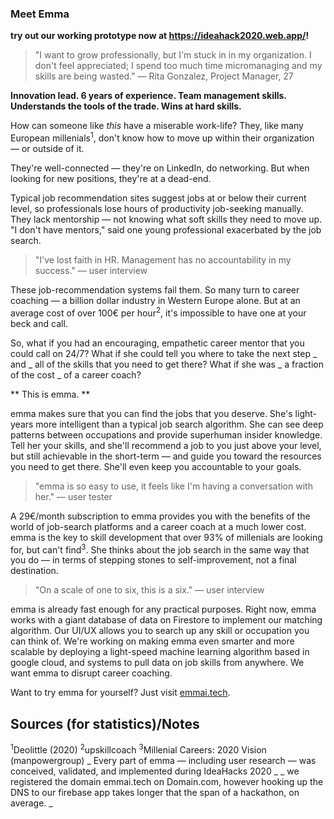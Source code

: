 ### Meet Emma
**try out our working prototype now at https://ideahack2020.web.app/!**

> "I want to grow professionally, but I'm stuck in in my organization. I don't feel appreciated; I spend too much time micromanaging and my skills are being wasted." — Rita Gonzalez, Project Manager, 27 

**Innovation lead. 6 years of experience. Team management skills. Understands the tools of the trade. Wins at hard skills.**

How can someone like _this_ have a miserable work-life? They, like many European millenials<sup>1</sup>, don't know how to move up within their organization — or outside of it. 

They're well-connected — they're on LinkedIn, do networking. But when looking for new positions, they're at a dead-end.  

Typical job recommendation sites suggest jobs at or below their current level, so professionals lose hours of productivity job-seeking manually. They lack mentorship — not knowing what soft skills they need to move up. "I don't have mentors," said one young professional exacerbated by the job search.

> "I've lost faith in HR. Management has no accountability in my success." — user interview

These job-recommendation systems fail them. So many turn to career coaching — a billion dollar industry in Western Europe alone. But at an average cost of over 100€ per hour<sup>2</sup>, it's impossible to have one at your beck and call.

So, what if you had an encouraging, empathetic career mentor that you could call on 24/7? What if she could tell you where to take the next step _ and _ all of the skills that you need to get there? What if she was _ a fraction of the cost _ of a career coach?

** This is emma. **

emma makes sure that you can find the jobs that you deserve. She's light-years more intelligent than a typical job search algorithm. She can see deep patterns between occupations and provide superhuman insider knowledge. Tell her your skills, and she'll recommend a job to you just above your level, but still achievable in the short-term — and guide you toward the resources you need to get there. She'll even keep you accountable to your goals. 

> "emma is so easy to use, it feels like I'm having a conversation with her." — user tester

A 29€/month subscription to emma provides you with the benefits of the world of job-search platforms and a career coach at a much lower cost. emma is the key to skill development that over 93% of millenials are looking for, but can't find<sup>3</sup>. She thinks about the job search in the same way that you do — in terms of stepping stones to self-improvement, not a final destination.

> "On a scale of one to six, this is a six." — user interview 

emma is already fast enough for any practical purposes. Right now, emma works with a giant database of data on Firestore to implement our matching algorithm. Our UI/UX allows you to search up any skill or occupation you can think of. We're working on making emma even smarter and more scalable by deploying a light-speed machine learning algorithm based in google cloud, and systems to pull data on job skills from anywhere. We want emma to disrupt career coaching.

Want to try emma for yourself? Just visit [emmai.tech](http://emmai.tech).

## Sources (for statistics)/Notes
<sup>1</sup>Deolittle (2020)
<sup>2</sup>upskillcoach
<sup>3</sup>Millenial Careers: 2020 Vision (manpowergroup)
_ Every part of emma — including user research — was conceived, validated, and implemented during IdeaHacks 2020 _
_ we registered the domain emmai.tech on Domain.com, however hooking up the DNS to our firebase app takes longer that the span of a hackathon, on average. _
